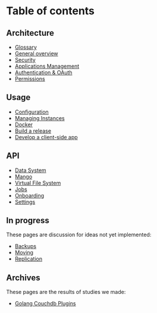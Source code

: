 Table of contents
=================

## Architecture

- [Glossary](./glossary.md)
- [General overview](./architecture.md)
- [Security](./security.md)
- [Applications Management](./apps.md)
- [Authentication & OAuth](./auth.md)
- [Permissions](./permissions.md)

## Usage

- [Configuration](./config.md)
- [Managing Instances](./instance.md)
- [Docker](./docker.md)
- [Build a release](./release.md)
- [Develop a client-side app](./client-app-dev.md)

## API

- [Data System](./data-system.md)
- [Mango](./mango.md)
- [Virtual File System](./files.md)
- [Jobs](./jobs.md)
- [Onboarding](./onboarding.md)
- [Settings](./settings.md)

## In progress

These pages are discussion for ideas not yet implemented:

- [Backups](./backup.md)
- [Moving](./moving.md)
- [Replication](./replication.md)

## Archives

These pages are the results of studies we made:

- [Golang Couchdb Plugins](./couchdb-plugins.md)

